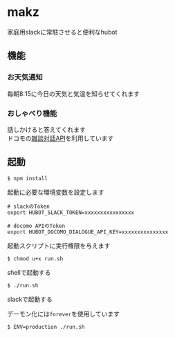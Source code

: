 # makz
家庭用slackに常駐させると便利なhubot

## 機能
### お天気通知
毎朝8:15に今日の天気と気温を知らせてくれます

### おしゃべり機能
話しかけると答えてくれます  
ドコモの[雑談対話API](https://dev.smt.docomo.ne.jp/?p=docs.api.page&api_name=dialogue&p_name=api_usage_scenario)を利用しています

## 起動

```
$ npm install
```

起動に必要な環境変数を設定します

```bash:.bashrc
# slackのToken
export HUBOT_SLACK_TOKEN=xxxxxxxxxxxxxxxx

# docomo APIのToken
export HUBOT_DOCOMO_DIALOGUE_API_KEY=xxxxxxxxxxxxxxx
```

起動スクリプトに実行権限を与えます

```
$ chmod u+x run.sh
```


shellで起動する

```
$ ./run.sh
```

slackで起動する  

デーモン化には`forever`を使用しています
```
$ ENV=production ./run.sh
```
